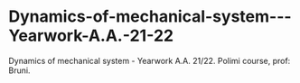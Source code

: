 # Dynamics-of-mechanical-system---Yearwork-A.A.-21-22
Dynamics of mechanical system - Yearwork A.A. 21/22. Polimi course, prof: Bruni.
